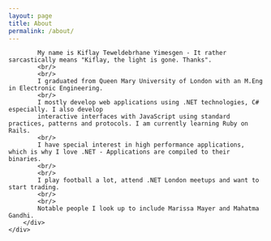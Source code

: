 ```yaml
---
layout: page
title: About
permalink: /about/
---
```

<section class="section section-main">
	<div class="section-content">
		<div class="large-10 large-centered">
			
			My name is Kiflay Teweldebrhane Yimesgen - It rather sarcastically means "Kiflay, the light is gone. Thanks".
			<br/>
			<br/>
			I graduated from Queen Mary University of London with an M.Eng in Electronic Engineering.
			<br/>
			I mostly develop web applications using .NET technologies, C# especially. I also develop 
			interactive interfaces with JavaScript using standard practices, patterns and protocols. I am currently learning Ruby on Rails.
			<br/>
			I have special interest in high performance applications, which is why I love .NET - Applications are compiled to their binaries.
			<br/>
			<br/>
			I play football a lot, attend .NET London meetups and want to start trading.
			<br/>
			<br/>
			Notable people I look up to include Marissa Mayer and Mahatma Gandhi.
		</div>
	</div>

</section>
